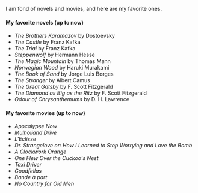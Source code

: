 I am fond of novels and movies, and here are my favorite ones.

#### My favorite novels (up to now)

- *The Brothers Karamazov* by Dostoevsky
- *The Castle* by Franz Kafka
- *The Trial* by Franz Kafka
- *Steppenwolf* by Hermann Hesse
- *The Magic Mountain* by Thomas Mann
- *Norwegian Wood* by Haruki Murakami
- *The Book of Sand* by Jorge Luis Borges
- *The Stranger* by Albert Camus
- *The Great Gatsby* by F. Scott Fitzgerald
- *The Diamond as Big as the Ritz* by F. Scott Fitzgerald
- *Odour of Chrysanthemums* by D. H. Lawrence


#### My favorite movies (up to now)

- *Apocalypse Now*
- *Mulholland Drive*
- *L'Eclisse*
- *Dr. Strangelove or: How I Learned to Stop Worrying and Love the Bomb*
- *A Clockwork Orange*
- *One Flew Over the Cuckoo's Nest*
- *Taxi Driver*
- *Goodfellas*
- *Bande à part*
- *No Country for Old Men*


